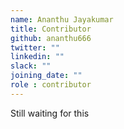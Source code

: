 ```yaml
---
name: Ananthu Jayakumar
title: Contributor
github: ananthu666
twitter: ""
linkedin: ""
slack: ""
joining_date: ""
role : contributor
---
```


Still waiting for this
